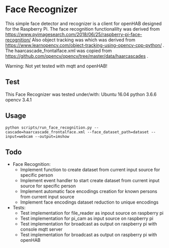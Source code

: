 # Face Recognizer
This simple face detector and recognizer is a client for openHAB designed for the Raspberry Pi. The face recognition functionalilty was derived from https://www.pyimagesearch.com/2018/06/25/raspberry-pi-face-recognition/ Also object tracking was which was derived from https://www.learnopencv.com/object-tracking-using-opencv-cpp-python/ . The haarcascade_frontalface.xml was copied from https://github.com/opencv/opencv/tree/master/data/haarcascades .

Warning: Not yet tested with mqtt and openHAB!

## Test
This Face Recognizer was tested under/with:
Ubuntu 16.04
python 3.6.6
opencv 3.4.1

## Usage
```
python scripts/run_face_recognition.py --cascade=haarcascade_frontalface.xml --face_dataset_path=dataset --input=webcam --output=imshow
```
## Todo
* Face Recognition:
  * Implement function to create dataset from current input source for specific person
  * Implement event handler to start create dataset from current input source for specific person
  * Implement automatic face encodings creation for known persons from current input source
  * Implement face encodings dataset reduction to unique encodings
* Tests:
  * Test implementation for file_reader as inpout source on raspberry pi
  * Test implementation for pi_cam as input source on raspberry pi
  * Test implementation for broadcast as output on raspberry pi with console mqtt server
  * Test implementation for broadcast as output on raspberry pi with openHAB
